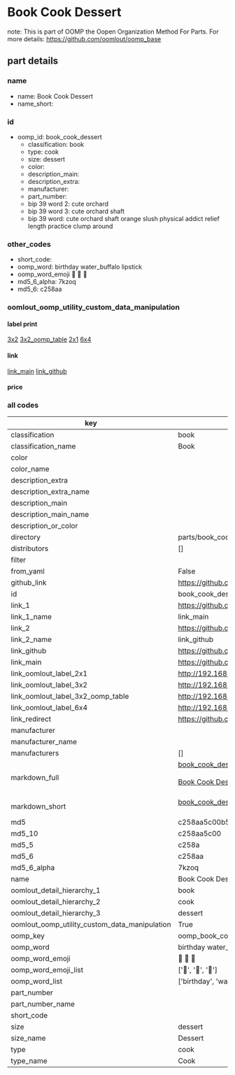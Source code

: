 # Book Cook Dessert  

note: This is part of OOMP the Oopen Organization Method For Parts. For more details: https://github.com/oomlout/oomp_base

##  part details
  







### name
* name: Book Cook Dessert
* name_short: 
### id
* oomp_id: book_cook_dessert
  * classification: book
  * type: cook
  * size: dessert
  * color: 
  * description_main: 
  * description_extra: 
  * manufacturer: 
  * part_number: 
  * bip 39 word 2: cute orchard
  * bip 39 word 3: cute orchard shaft
  * bip 39 word: cute orchard shaft orange slush physical addict relief length practice clump around

### other_codes
* short_code: 
* oomp_word: birthday water_buffalo lipstick
* oomp_word_emoji :birthday: :water_buffalo: :lipstick:
* md5_6_alpha: 7kzoq
* md5_6: c258aa






### oomlout_oomp_utility_custom_data_manipulation
#### label print
[3x2](http://192.168.1.245:1112/?label=oomp%207kzoq)
[3x2_oomp_table](http://192.168.1.108:1112/?label=oomp%207kzoq)
[2x1](http://192.168.1.242:1112/?label=oomp%207kzoq)
[6x4](http://192.168.1.55:1112/?label=oomp%207kzoq)    

#### link

[link_main](https://github.com/oomlout/oomlout_oomp_version_1_messy/tree/main/parts/book_cook_dessert) [link_github](https://github.com/oomlout/oomlout_oomp_version_1_messy/tree/main/parts/book_cook_dessert)                             

#### price







### all codes 
| key | value |  
| --- | --- |  
| classification | book |  
| classification_name | Book |  
| color |  |  
| color_name |  |  
| description_extra |  |  
| description_extra_name |  |  
| description_main |  |  
| description_main_name |  |  
| description_or_color |   |  
| directory | parts/book_cook_dessert |  
| distributors | [] |  
| filter |  |  
| from_yaml | False |  
| github_link | https://github.com/oomlout/oomlout_oomp_part_src/tree/main/parts/book_cook_dessert |  
| id | book_cook_dessert |  
| link_1 | https://github.com/oomlout/oomlout_oomp_version_1_messy/tree/main/parts/book_cook_dessert |  
| link_1_name | link_main |  
| link_2 | https://github.com/oomlout/oomlout_oomp_version_1_messy/tree/main/parts/book_cook_dessert |  
| link_2_name | link_github |  
| link_github | https://github.com/oomlout/oomlout_oomp_version_1_messy/tree/main/parts/book_cook_dessert |  
| link_main | https://github.com/oomlout/oomlout_oomp_version_1_messy/tree/main/parts/book_cook_dessert |  
| link_oomlout_label_2x1 | http://192.168.1.242:1112/?label=oomp%207kzoq |  
| link_oomlout_label_3x2 | http://192.168.1.245:1112/?label=oomp%207kzoq |  
| link_oomlout_label_3x2_oomp_table | http://192.168.1.108:1112/?label=oomp%207kzoq |  
| link_oomlout_label_6x4 | http://192.168.1.55:1112/?label=oomp%207kzoq |  
| link_redirect | https://github.com/oomlout/oomlout_oomp_version_1_messy/tree/main/parts/book_cook_dessert |  
| manufacturer |  |  
| manufacturer_name |  |  
| manufacturers | [] |  
| markdown_full | [book_cook_dessert](none)<br>[](none)<br>[Book Cook Dessert](none)<br><br> |  
| markdown_short | [book_cook_dessert](none)<br><br> |  
| md5 | c258aa5c00b5406a8fe629bd89e701b5 |  
| md5_10 | c258aa5c00 |  
| md5_5 | c258a |  
| md5_6 | c258aa |  
| md5_6_alpha | 7kzoq |  
| name | Book Cook Dessert |  
| oomlout_detail_hierarchy_1 | book |  
| oomlout_detail_hierarchy_2 | cook |  
| oomlout_detail_hierarchy_3 | dessert |  
| oomlout_oomp_utility_custom_data_manipulation | True |  
| oomp_key | oomp_book_cook_dessert |  
| oomp_word | birthday water_buffalo lipstick |  
| oomp_word_emoji | :birthday: :water_buffalo: :lipstick: |  
| oomp_word_emoji_list | [':birthday:', ':water_buffalo:', ':lipstick:'] |  
| oomp_word_list | ['birthday', 'water_buffalo', 'lipstick'] |  
| part_number |  |  
| part_number_name |  |  
| short_code |  |  
| size | dessert |  
| size_name | Dessert |  
| type | cook |  
| type_name | Cook |  
